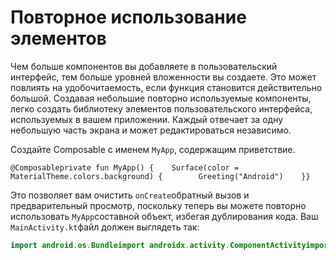 # Повторное использование элементов



Чем больше компонентов вы добавляете в пользовательский интерфейс, тем больше уровней вложенности вы создаете. Это может повлиять на удобочитаемость, если функция становится действительно большой. Создавая небольшие повторно используемые компоненты, легко создать библиотеку элементов пользовательского интерфейса, используемых в вашем приложении. Каждый отвечает за одну небольшую часть экрана и может редактироваться независимо.

Создайте Composable с именем `MyApp`, содержащим приветствие.

```
@Composableprivate fun MyApp() {    Surface(color = MaterialTheme.colors.background) {        Greeting("Android")    }}
```

Это позволяет вам очистить `onCreate`обратный вызов и предварительный просмотр, поскольку теперь вы можете повторно использовать `MyApp`составной объект, избегая дублирования кода. Ваш `MainActivity.kt`файл должен выглядеть так:

```kotlin
import android.os.Bundleimport androidx.activity.ComponentActivityimport androidx.activity.compose.setContentimport androidx.compose.foundation.layout.paddingimport androidx.compose.material.MaterialThemeimport androidx.compose.material.Surfaceimport androidx.compose.material.Textimport androidx.compose.runtime.Composableimport androidx.compose.ui.Modifierimport androidx.compose.ui.tooling.preview.Previewimport androidx.compose.ui.unit.dpimport com.codelab.basicstep1.ui.theme.BasicsCodelabThemeclass MainActivity : ComponentActivity() {    override fun onCreate(savedInstanceState: Bundle?) {        super.onCreate(savedInstanceState)        setContent {            BasicsCodelabTheme {                MyApp()            }        }    }}@Composableprivate fun MyApp() {    Surface(color = MaterialTheme.colors.background) {        Greeting("Android")    }}@Composableprivate fun Greeting(name: String) {    Surface(color = MaterialTheme.colors.primary) {        Text(text = "Hello $name!", modifier = Modifier.padding(24.dp))    }}@Preview(showBackground = true)@Composableprivate fun DefaultPreview() {    BasicsCodelabTheme {        MyApp()    }}
```
